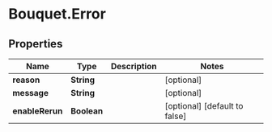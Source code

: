# Bouquet.Error

## Properties
Name | Type | Description | Notes
------------ | ------------- | ------------- | -------------
**reason** | **String** |  | [optional] 
**message** | **String** |  | [optional] 
**enableRerun** | **Boolean** |  | [optional] [default to false]


